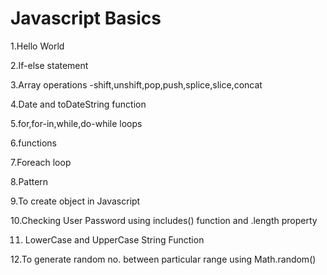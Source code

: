 # Javascript Basics
1.Hello World

2.If-else statement

3.Array operations -shift,unshift,pop,push,splice,slice,concat

4.Date and toDateString function

5.for,for-in,while,do-while loops

6.functions

7.Foreach loop

8.Pattern

9.To create object in Javascript

10.Checking User Password using includes() function and .length property

11. LowerCase and UpperCase String Function

12.To generate random no. between particular range using Math.random()
